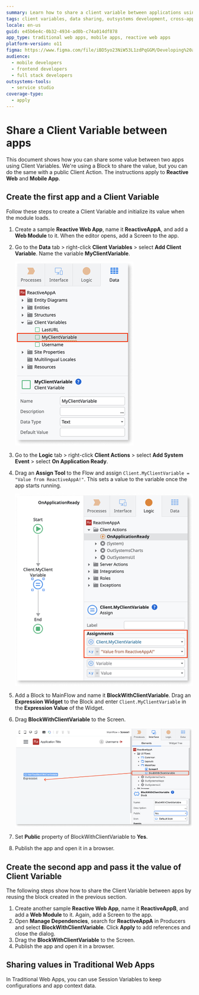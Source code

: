 ```yaml
---
summary: Learn how to share a client variable between applications using OutSystems 11 (O11) for Reactive Web and Mobile Apps.
tags: client variables, data sharing, outsystems development, cross-application communication, outsystems best practices
locale: en-us
guid: e45b6e4c-0b32-4934-ad0b-c74a014df878
app_type: traditional web apps, mobile apps, reactive web apps
platform-version: o11
figma: https://www.figma.com/file/iBD5yo23NiW53L1zdPqGGM/Developing%20an%20Application?node-id=174:24
audience:
  - mobile developers
  - frontend developers
  - full stack developers
outsystems-tools:
  - service studio
coverage-type:
  - apply
---
```


# Share a Client Variable between apps

This document shows how you can share some value between two apps using Client Variables. We're using a Block to share the value, but you can do the same with a public Client Action. The instructions apply to **Reactive Web** and **Mobile App**.

## Create the first app and a Client Variable

Follow these steps to create a Client Variable and initialize its value when the module loads.

1. Create a sample **Reactive Web App**, name it **ReactiveAppA**, and add a **Web Module** to it. When the editor opens, add a Screen to the app.

1. Go to the **Data** tab > right-click **Client Variables** > select **Add Client Variable**. Name the variable **MyClientVariable**.

    ![Screenshot showing the creation of a Client Variable named MyClientVariable in OutSystems.](images/my-client-variable-ss.png "Client Variable Creation")

1. Go to the **Logic** tab > right-click **Client Actions** > select **Add System Event** > select **On Application Ready**.

1. Drag an **Assign Tool** to the Flow and assign `Client.MyClientVariable = "Value from ReactiveAppA!"`. This sets a value to the variable once the app starts running.

   ![Screenshot of the Assign Tool in the On Application Ready event, setting the value of MyClientVariable.](images/assign-tool-ss.png "Assign Tool in On Application Ready")

1. Add a Block to MainFlow and name it **BlockWithClientVariable**. Drag an **Expression Widget** to the Block and enter `Client.MyClientVariable` in the **Expression Value** of the Widget.

1. Drag **BlockWithClientVariable** to the Screen.

   ![Screenshot showing the BlockWithClientVariable being dragged to the screen in OutSystems.](images/drag-block-to-screen-ss.png "Drag Block to Screen")

1. Set **Public** property of BlockWithClientVariable to **Yes**.

1. Publish the app and open it in a browser.

## Create the second app and pass it the value of Client Variable

The following steps show how to share the Client Variable between apps by reusing the block created in the previous section.

1. Create another sample **Reactive Web App**, name it **ReactiveAppB**, and add a **Web Module** to it. Again, add a Screen to the app.
1. Open **Manage Dependencies**, search for **ReactiveAppA** in Producers and select **BlockWithClientVariable**. Click **Apply** to add references and close the dialog.
1. Drag the **BlockWithClientVariable** to the Screen.
1. Publish the app and open it in a browser.

## Sharing values in Traditional Web Apps

In Traditional Web Apps, you can use Session Variables to keep configurations and app context data.
